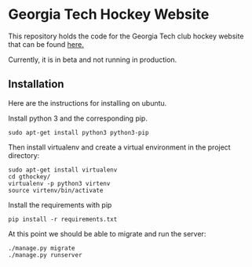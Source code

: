 # Georgia Tech Hockey Website

This repository holds the code for the Georgia Tech club hockey website that can be found [here.](http://www.gthockey.com)

Currently, it is in beta and not running in production.

## Installation

Here are the instructions for installing on ubuntu.

Install python 3 and the corresponding pip.

```
sudo apt-get install python3 python3-pip
```

Then install virtualenv and create a virtual environment in the project directory:

```
sudo apt-get install virtualenv
cd gthockey/
virtualenv -p python3 virtenv
source virtenv/bin/activate
```

Install the requirements with pip

```
pip install -r requirements.txt
```


At this point we should be able to migrate and run the server:

```
./manage.py migrate
./manage.py runserver
```

